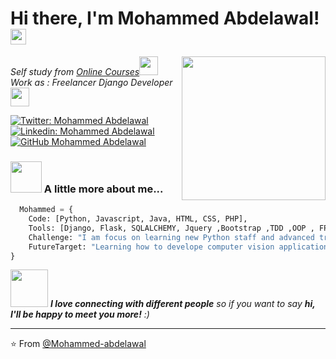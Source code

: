 <h1> Hi there, I'm Mohammed Abdelawal! <img src="https://media.giphy.com/media/26n7b7PjSOZJwVCmY/source.gif" width="25"></h1>
<img align='right' src="https://media.giphy.com/media/p4NLw3I4U0idi/source.gif" width="230">
<p><em> Self study from  <a href="https://drive.google.com/drive/folders/1wxdnucq--RQ8xf6zY06BAD9Z52QZAdA9?usp=sharing">Online Courses</a><img src="https://media.giphy.com/media/fYSnHlufseco8Fh93Z/giphy.gif" width="30"></br>Work as : Freelancer Django Developer <img src="https://media.giphy.com/media/WUlplcMpOCEmTGBtBW/giphy.gif" width="30"></br>
</em></p>

[![Twitter: Mohammed Abdelawal](https://img.shields.io/twitter/follow/Mo_Developer?style=social)](https://twitter.com/Mo_Developer)
[![Linkedin: Mohammed Abdelawal](https://img.shields.io/badge/Mohammed-blue?style=flat-square&logo=Linkedin&logoColor=white&link=https://www.linkedin.com/in/mohammed-abdelawal/)](https://www.linkedin.com/in/mohammed-abdelawal/)
[![GitHub Mohammed Abdelawal](https://img.shields.io/github/followers/Mohammed-abdelawal?label=follow&style=social)](https://github.com/Mohammed-abdelawal)


### <img src="https://media.giphy.com/media/VgCDAzcKvsR6OM0uWg/giphy.gif" width="50"> A little more about me...  

```python
  Mohammed = {
    Code: [Python, Javascript, Java, HTML, CSS, PHP],
    Tools: [Django, Flask, SQLALCHEMY, Jquery ,Bootstrap ,TDD ,OOP , FP, Docker, Linux],
    Challenge: "I am focus on learning new Python staff and advanced tricks",
    FutureTarget: "Learning how to develope computer vision applications"
}
```

<img src="https://media.giphy.com/media/LnQjpWaON8nhr21vNW/giphy.gif" width="60"> <em><b>I love connecting with different people</b> so if you want to say <b>hi, I'll be happy to meet you more!</b> :)</em>

---

⭐️ From [@Mohammed-abdelawal](https://github.com/Mohammed-abdelawal)
